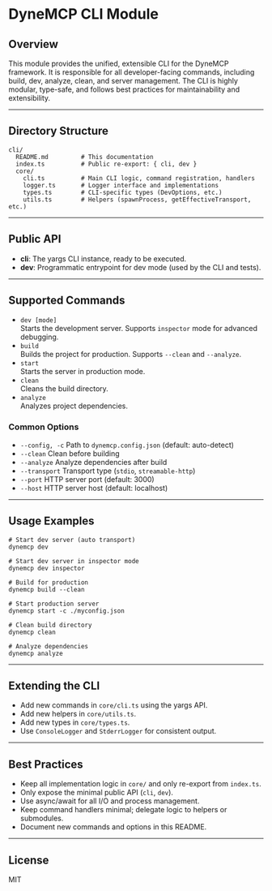 # DyneMCP CLI Module

## Overview

This module provides the unified, extensible CLI for the DyneMCP framework. It is responsible for all developer-facing commands, including build, dev, analyze, clean, and server management. The CLI is highly modular, type-safe, and follows best practices for maintainability and extensibility.

---

## Directory Structure

```
cli/
  README.md         # This documentation
  index.ts          # Public re-export: { cli, dev }
  core/
    cli.ts          # Main CLI logic, command registration, handlers
    logger.ts       # Logger interface and implementations
    types.ts        # CLI-specific types (DevOptions, etc.)
    utils.ts        # Helpers (spawnProcess, getEffectiveTransport, etc.)
```

---

## Public API

- **cli**: The yargs CLI instance, ready to be executed.
- **dev**: Programmatic entrypoint for dev mode (used by the CLI and tests).

---

## Supported Commands

- `dev [mode]`  
  Starts the development server. Supports `inspector` mode for advanced debugging.
- `build`  
  Builds the project for production. Supports `--clean` and `--analyze`.
- `start`  
  Starts the server in production mode.
- `clean`  
  Cleans the build directory.
- `analyze`  
  Analyzes project dependencies.

### Common Options

- `--config, -c` Path to `dynemcp.config.json` (default: auto-detect)
- `--clean` Clean before building
- `--analyze` Analyze dependencies after build
- `--transport` Transport type (`stdio`, `streamable-http`)
- `--port` HTTP server port (default: 3000)
- `--host` HTTP server host (default: localhost)

---

## Usage Examples

```
# Start dev server (auto transport)
dynemcp dev

# Start dev server in inspector mode
dynemcp dev inspector

# Build for production
dynemcp build --clean

# Start production server
dynemcp start -c ./myconfig.json

# Clean build directory
dynemcp clean

# Analyze dependencies
dynemcp analyze
```

---

## Extending the CLI

- Add new commands in `core/cli.ts` using the yargs API.
- Add new helpers in `core/utils.ts`.
- Add new types in `core/types.ts`.
- Use `ConsoleLogger` and `StderrLogger` for consistent output.

---

## Best Practices

- Keep all implementation logic in `core/` and only re-export from `index.ts`.
- Only expose the minimal public API (`cli`, `dev`).
- Use async/await for all I/O and process management.
- Keep command handlers minimal; delegate logic to helpers or submodules.
- Document new commands and options in this README.

---

## License

MIT
